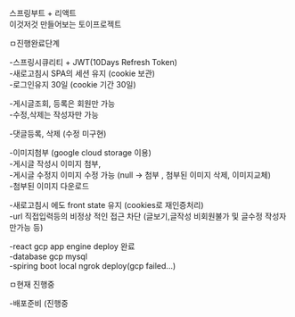 스프링부트 + 리액트<br/>
이것저것 만들어보는 토이프로젝트

ㅁ진행완료단계

-스프링시큐리티 + JWT(10Days Refresh Token)<br/>
-새로고침시 SPA의 세션 유지 (cookie 보관)<br/>
-로그인유지 30일 (cookie 기간 30일)<br/>

-게시글조회, 등록은 회원만 가능<br>
-수정,삭제는 작성자만 가능<br>

-댓글등록, 삭제 (수정 미구현)<br>

-이미지첨부 (google cloud storage 이용)<br>
-게시글 작성시 이미지 첨부,<br>
-게시글 수정지 이미지 수정 가능 (null -> 첨부 , 첨부된 이미지 삭제, 이미지교체)<br>
-첨부된 이미지 다운로드<br>

-새로고침시 에도 front state 유지 (cookies로 재인증처리)<br>
-url 직접입력등의 비정상 적인 접근 차단 (글보기,글작성 비회원불가 및 글수정 작성자만가능 등)<br>

-react gcp app engine deploy 완료<br>
-database gcp mysql<br>
-spiring boot local ngrok deploy(gcp failed...) <br>

ㅁ현재 진행중

-배포준비 (진행중



